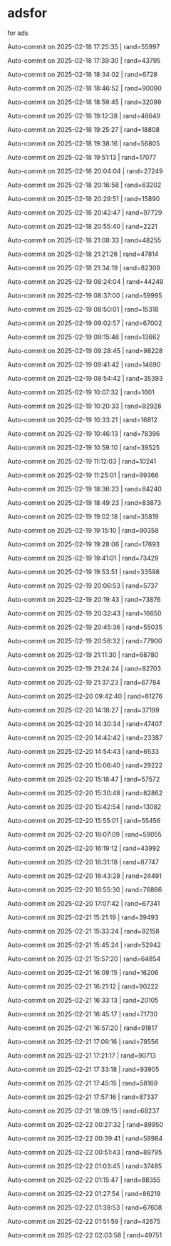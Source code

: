 # adsfor
for ads

Auto-commit on 2025-02-18 17:25:35 | rand=55997

Auto-commit on 2025-02-18 17:39:30 | rand=43795

Auto-commit on 2025-02-18 18:34:02 | rand=6728

Auto-commit on 2025-02-18 18:46:52 | rand=90090

Auto-commit on 2025-02-18 18:59:45 | rand=32099

Auto-commit on 2025-02-18 19:12:38 | rand=48649

Auto-commit on 2025-02-18 19:25:27 | rand=18808

Auto-commit on 2025-02-18 19:38:16 | rand=56805

Auto-commit on 2025-02-18 19:51:13 | rand=17077

Auto-commit on 2025-02-18 20:04:04 | rand=27249

Auto-commit on 2025-02-18 20:16:58 | rand=63202

Auto-commit on 2025-02-18 20:29:51 | rand=15890

Auto-commit on 2025-02-18 20:42:47 | rand=97729

Auto-commit on 2025-02-18 20:55:40 | rand=2221

Auto-commit on 2025-02-18 21:08:33 | rand=48255

Auto-commit on 2025-02-18 21:21:26 | rand=47814

Auto-commit on 2025-02-18 21:34:19 | rand=82309

Auto-commit on 2025-02-19 08:24:04 | rand=44249

Auto-commit on 2025-02-19 08:37:00 | rand=59995

Auto-commit on 2025-02-19 08:50:01 | rand=15318

Auto-commit on 2025-02-19 09:02:57 | rand=67002

Auto-commit on 2025-02-19 09:15:46 | rand=13662

Auto-commit on 2025-02-19 09:28:45 | rand=98228

Auto-commit on 2025-02-19 09:41:42 | rand=14690

Auto-commit on 2025-02-19 09:54:42 | rand=35393

Auto-commit on 2025-02-19 10:07:32 | rand=1601

Auto-commit on 2025-02-19 10:20:33 | rand=92928

Auto-commit on 2025-02-19 10:33:21 | rand=16812

Auto-commit on 2025-02-19 10:46:13 | rand=78396

Auto-commit on 2025-02-19 10:59:10 | rand=39525

Auto-commit on 2025-02-19 11:12:03 | rand=10241

Auto-commit on 2025-02-19 11:25:01 | rand=99366

Auto-commit on 2025-02-19 18:36:23 | rand=84240

Auto-commit on 2025-02-19 18:49:23 | rand=83873

Auto-commit on 2025-02-19 19:02:18 | rand=35819

Auto-commit on 2025-02-19 19:15:10 | rand=90358

Auto-commit on 2025-02-19 19:28:06 | rand=17693

Auto-commit on 2025-02-19 19:41:01 | rand=73429

Auto-commit on 2025-02-19 19:53:51 | rand=33598

Auto-commit on 2025-02-19 20:06:53 | rand=5737

Auto-commit on 2025-02-19 20:19:43 | rand=73876

Auto-commit on 2025-02-19 20:32:43 | rand=16650

Auto-commit on 2025-02-19 20:45:36 | rand=55035

Auto-commit on 2025-02-19 20:58:32 | rand=77900

Auto-commit on 2025-02-19 21:11:30 | rand=68780

Auto-commit on 2025-02-19 21:24:24 | rand=82703

Auto-commit on 2025-02-19 21:37:23 | rand=67784

Auto-commit on 2025-02-20 09:42:40 | rand=61276

Auto-commit on 2025-02-20 14:18:27 | rand=37199

Auto-commit on 2025-02-20 14:30:34 | rand=47407

Auto-commit on 2025-02-20 14:42:42 | rand=23387

Auto-commit on 2025-02-20 14:54:43 | rand=6533

Auto-commit on 2025-02-20 15:06:40 | rand=29222

Auto-commit on 2025-02-20 15:18:47 | rand=57572

Auto-commit on 2025-02-20 15:30:48 | rand=82862

Auto-commit on 2025-02-20 15:42:54 | rand=13082

Auto-commit on 2025-02-20 15:55:01 | rand=55456

Auto-commit on 2025-02-20 16:07:09 | rand=59055

Auto-commit on 2025-02-20 16:19:12 | rand=43992

Auto-commit on 2025-02-20 16:31:18 | rand=87747

Auto-commit on 2025-02-20 16:43:28 | rand=24491

Auto-commit on 2025-02-20 16:55:30 | rand=76866

Auto-commit on 2025-02-20 17:07:42 | rand=67341

Auto-commit on 2025-02-21 15:21:19 | rand=39493

Auto-commit on 2025-02-21 15:33:24 | rand=92158

Auto-commit on 2025-02-21 15:45:24 | rand=52942

Auto-commit on 2025-02-21 15:57:20 | rand=64854

Auto-commit on 2025-02-21 16:09:15 | rand=16206

Auto-commit on 2025-02-21 16:21:12 | rand=90222

Auto-commit on 2025-02-21 16:33:13 | rand=20105

Auto-commit on 2025-02-21 16:45:17 | rand=71730

Auto-commit on 2025-02-21 16:57:20 | rand=91817

Auto-commit on 2025-02-21 17:09:16 | rand=78556

Auto-commit on 2025-02-21 17:21:17 | rand=90713

Auto-commit on 2025-02-21 17:33:18 | rand=93905

Auto-commit on 2025-02-21 17:45:15 | rand=58169

Auto-commit on 2025-02-21 17:57:16 | rand=87337

Auto-commit on 2025-02-21 18:09:15 | rand=68237

Auto-commit on 2025-02-22 00:27:32 | rand=89950

Auto-commit on 2025-02-22 00:39:41 | rand=58984

Auto-commit on 2025-02-22 00:51:43 | rand=89795

Auto-commit on 2025-02-22 01:03:45 | rand=37485

Auto-commit on 2025-02-22 01:15:47 | rand=88355

Auto-commit on 2025-02-22 01:27:54 | rand=86219

Auto-commit on 2025-02-22 01:39:53 | rand=67608

Auto-commit on 2025-02-22 01:51:59 | rand=42675

Auto-commit on 2025-02-22 02:03:58 | rand=49751
